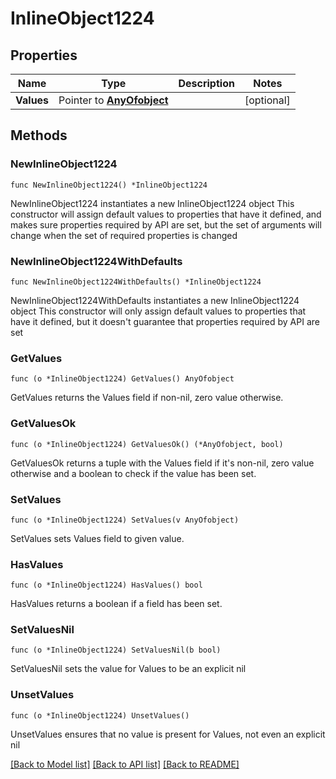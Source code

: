 # InlineObject1224

## Properties

Name | Type | Description | Notes
------------ | ------------- | ------------- | -------------
**Values** | Pointer to [**AnyOfobject**](anyOf&lt;object&gt;.md) |  | [optional] 

## Methods

### NewInlineObject1224

`func NewInlineObject1224() *InlineObject1224`

NewInlineObject1224 instantiates a new InlineObject1224 object
This constructor will assign default values to properties that have it defined,
and makes sure properties required by API are set, but the set of arguments
will change when the set of required properties is changed

### NewInlineObject1224WithDefaults

`func NewInlineObject1224WithDefaults() *InlineObject1224`

NewInlineObject1224WithDefaults instantiates a new InlineObject1224 object
This constructor will only assign default values to properties that have it defined,
but it doesn't guarantee that properties required by API are set

### GetValues

`func (o *InlineObject1224) GetValues() AnyOfobject`

GetValues returns the Values field if non-nil, zero value otherwise.

### GetValuesOk

`func (o *InlineObject1224) GetValuesOk() (*AnyOfobject, bool)`

GetValuesOk returns a tuple with the Values field if it's non-nil, zero value otherwise
and a boolean to check if the value has been set.

### SetValues

`func (o *InlineObject1224) SetValues(v AnyOfobject)`

SetValues sets Values field to given value.

### HasValues

`func (o *InlineObject1224) HasValues() bool`

HasValues returns a boolean if a field has been set.

### SetValuesNil

`func (o *InlineObject1224) SetValuesNil(b bool)`

 SetValuesNil sets the value for Values to be an explicit nil

### UnsetValues
`func (o *InlineObject1224) UnsetValues()`

UnsetValues ensures that no value is present for Values, not even an explicit nil

[[Back to Model list]](../README.md#documentation-for-models) [[Back to API list]](../README.md#documentation-for-api-endpoints) [[Back to README]](../README.md)


